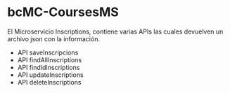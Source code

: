 # bcMC-CoursesMS

El Microservicio Inscriptions, contiene varias APIs las cuales devuelven un archivo json con la información.

- API saveInscripcions
- API findAllInscriptions
- API findIdInscriptions
- API updateInscriptions
- API deleteInscriptions